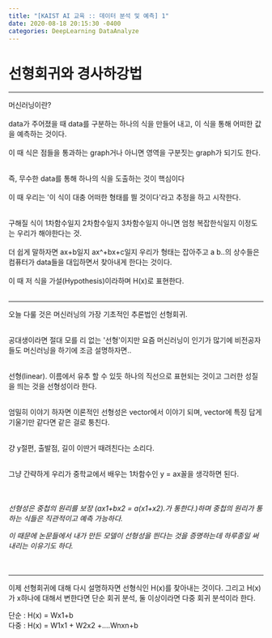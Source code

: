 ```yaml
---
title: "[KAIST AI 교육 :: 데이터 분석 및 예측] 1"
date: 2020-08-18 20:15:30 -0400
categories: DeepLearning DataAnalyze
---
```

# 선형회귀와 경사하강법

<hr/>
<p>
머신러닝이란?<br/><br/>
data가 주어졌을 때 data를 구분하는 하나의 식을 만들어 내고, 이 식을 통해 어떠한 값을 예측하는 것이다.<br/><br/>
이 때 식은 점들을 통과하는 graph거나 아니면 영역을 구분짓는 graph가 되기도 한다.<br/><br/>

즉, 무수한 data를 통해 하나의 식을 도출하는 것이 핵심이다 <br/><br/>
이 때 우리는 '이 식이 대충 어떠한 형태를 띌 것이다'라고 추정을 하고 시작한다.<br/><br/>

구해질 식이 1차함수일지 2차함수일지 3차함수일지 아니면 엄청 복잡한식일지 이정도는 우리가 해야한다는 것.<br/><br/>
더 쉽게 말하자면  ax+b일지 ax^+bx+c일지 우리가 형태는 잡아주고 a b..의 상수들은 컴퓨터가 data들을 대입하면서 찾아내게 한다는 것이다.<br/><br/>
이 때 저 식을 가설(Hypothesis)이라하며 H(x)로 표현한다.<br/><br/> 

</p>
<hr/>
<p>
오늘 다룰 것은 머신러닝의 가장 기초적인 추론법인 선형회귀.<br/><br/>

공대생이라면 절대 모를 리 없는 '선형'이지만 요즘 머신러닝이 인기가 많기에 비전공자들도
머신러닝을 하기에 조금 설명하자면..<br/><br/>

선형(linear). 이름에서 유추 할 수 있듯 하나의 직선으로 표현되는 것이고 그러한 성질을 띄는 것을 선형성이라 한다.<br/><br/>

엄밀히 이야기 하자면 이론적인 선형성은 vector에서 이야기 되며, vector에 특징 답게 기울기만 같다면 같은 걸로 퉁친다.<br/><br/>

걍 y절편, 출발점, 길이 이딴거 때려친다는 소리다.<br/><br/>

그냥 간략하게 우리가 중학교에서 배우는 1차함수인 y = ax꼴을 생각하면 된다.<br/><br/><br/>

<i>선형성은 중첩의 원리를 보장 (ax1+bx2 = a(x1+x2).가 통한다.)하며 중첩의 원리가 통하는 식들은 직관적이고 예측 가능하다.<br/>

이 때문에 논문들에서 내가 만든 모델이 선형성을 띈다는 것을 증명하는데 하루종일 써내리는 이유기도 하다.</i><br/><br/><br/>


</p>
<hr/>
<p>
이제 선형회귀에 대해 다시 설명하자면 선형식인 H(x)를 찾아내는 것이다.
그리고 H(x)가 x하나에 대해서 변한다면 단순 회귀 분석, 둘 이상이라면 다중 회귀 분석이라 한다.<br/>

단순 : H(x) = Wx1+b<br/>
다중 : H(x) = W1x1 + W2x2 +....Wnxn+b<br/>

<br/><br/>

</p>